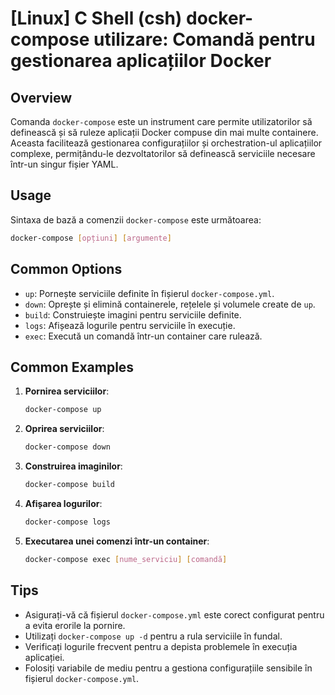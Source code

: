 # [Linux] C Shell (csh) docker-compose utilizare: Comandă pentru gestionarea aplicațiilor Docker

## Overview
Comanda `docker-compose` este un instrument care permite utilizatorilor să definească și să ruleze aplicații Docker compuse din mai multe containere. Aceasta facilitează gestionarea configurațiilor și orchestration-ul aplicațiilor complexe, permițându-le dezvoltatorilor să definească serviciile necesare într-un singur fișier YAML.

## Usage
Sintaxa de bază a comenzii `docker-compose` este următoarea:

```bash
docker-compose [opțiuni] [argumente]
```

## Common Options
- `up`: Pornește serviciile definite în fișierul `docker-compose.yml`.
- `down`: Oprește și elimină containerele, rețelele și volumele create de `up`.
- `build`: Construiește imagini pentru serviciile definite.
- `logs`: Afișează logurile pentru serviciile în execuție.
- `exec`: Execută un comandă într-un container care rulează.

## Common Examples
1. **Pornirea serviciilor**:
   ```bash
   docker-compose up
   ```

2. **Oprirea serviciilor**:
   ```bash
   docker-compose down
   ```

3. **Construirea imaginilor**:
   ```bash
   docker-compose build
   ```

4. **Afișarea logurilor**:
   ```bash
   docker-compose logs
   ```

5. **Executarea unei comenzi într-un container**:
   ```bash
   docker-compose exec [nume_serviciu] [comandă]
   ```

## Tips
- Asigurați-vă că fișierul `docker-compose.yml` este corect configurat pentru a evita erorile la pornire.
- Utilizați `docker-compose up -d` pentru a rula serviciile în fundal.
- Verificați logurile frecvent pentru a depista problemele în execuția aplicației.
- Folosiți variabile de mediu pentru a gestiona configurațiile sensibile în fișierul `docker-compose.yml`.
